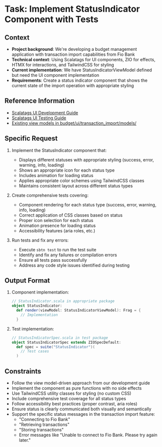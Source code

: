 # Task: Implement StatusIndicator Component with Tests

## Context
- **Project background**: We're developing a budget management application with transaction import capabilities from Fio Bank
- **Technical context**: Using Scalatags for UI components, ZIO for effects, HTMX for interactions, and TailwindCSS for styling
- **Current implementation**: We have StatusIndicatorViewModel defined but need the UI component implementation
- **Requirements**: Create a status indicator component that shows the current state of the import operation with appropriate styling

## Reference Information
- [Scalatags UI Development Guide](/ai-context/Guides/Libraries/scalatags-ui-development-guide.md)
- [Scalatags UI Testing Guide](/ai-context/workflows/scalatags-ui-testing-guide.md)
- [Existing view models in budget/ui/transaction_import/models/](/bounded-contexts/budget/src/main/scala/works/iterative/incubator/budget/ui/transaction_import/models/)

## Specific Request
1. Implement the StatusIndicator component that:
   - Displays different statuses with appropriate styling (success, error, warning, info, loading)
   - Shows an appropriate icon for each status type
   - Includes animation for loading status
   - Applies appropriate color schemes using TailwindCSS classes
   - Maintains consistent layout across different status types

2. Create comprehensive tests covering:
   - Component rendering for each status type (success, error, warning, info, loading)
   - Correct application of CSS classes based on status
   - Proper icon selection for each status
   - Animation presence for loading status
   - Accessibility features (aria roles, etc.)

3. Run tests and fix any errors:
   - Execute `sbtn test` to run the test suite
   - Identify and fix any failures or compilation errors
   - Ensure all tests pass successfully
   - Address any code style issues identified during testing

## Output Format
1. Component implementation:
   ```scala
   // StatusIndicator.scala in appropriate package
   object StatusIndicator:
     def render(viewModel: StatusIndicatorViewModel): Frag = {
       // Implementation
     }
   ```

2. Test implementation:
   ```scala
   // StatusIndicatorSpec.scala in test package
   object StatusIndicatorSpec extends ZIOSpecDefault:
     def spec = suite("StatusIndicator")(
       // Test cases
     )
   ```

## Constraints
- Follow the view model-driven approach from our development guide
- Implement the component as pure functions with no side effects
- Use TailwindCSS utility classes for styling (no custom CSS)
- Include comprehensive test coverage for all status types
- Follow accessibility best practices (proper contrast, aria roles)
- Ensure status is clearly communicated both visually and semantically
- Support the specific status messages in the transaction import feature:
  - "Connecting to Fio Bank"
  - "Retrieving transactions"
  - "Storing transactions"
  - Error messages like "Unable to connect to Fio Bank. Please try again later."